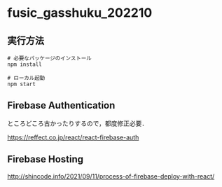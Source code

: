 # fusic_gasshuku_202210

## 実行方法

```
# 必要なパッケージのインストール
npm install

# ローカル起動
npm start
```

## Firebase Authentication

ところどころ古かったりするので，都度修正必要．

https://reffect.co.jp/react/react-firebase-auth

## Firebase Hosting

http://shincode.info/2021/09/11/process-of-firebase-deploy-with-react/

